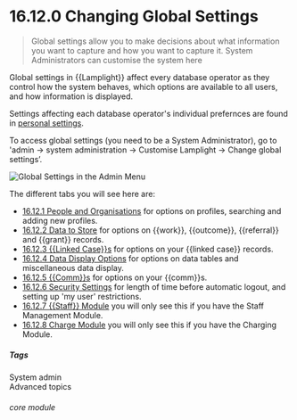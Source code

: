 # 16.12.0 <i class="fas fa-tools"></i> Changing Global Settings

> Global settings allow you to make decisions about what information you want to capture and how you want to capture it. System Administrators can customise the system here



Global settings in {{Lamplight}} affect every database operator as they control how the system behaves, which options are available to all users, and how information is displayed.

Settings affecting each database operator's individual prefernces are found in [personal settings](/help/index/p/16.4.0).

To access global settings (you need to be a System Administrator), go to 'admin -> system administration -> Customise Lamplight -> Change global settings’.

![Global Settings in the Admin Menu](16.12.0a.png)

The different tabs you will see here are:

   - [16.12.1 People and Organisations](/help/index/p/16.12.1) for options on profiles, searching and adding new profiles.
   - [16.12.2 Data to Store](/help/index/p/16.12.2) for options on {{work}}, {{outcome}}, {{referral}} and {{grant}} records.
   - [16.12.3 {{Linked Case}}s](/help/index/p/16.12.3) for options on your {{linked case}} records.
   - [16.12.4 Data Display Options](/help/index/p/16.12.4) for options on data tables and miscellaneous data display.
   - [16.12.5 {{Comm}}s](/help/index/p/16.12.5) for options on your {{comm}}s.
   - [16.12.6 Security Settings](/help/index/p/16.12.6) for length of time before automatic logout, and setting up 'my user' restrictions.
   - [16.12.7 {{Staff}} Module](/help/index/p/16.12.7) you will only see this if you have the Staff Management Module.
   - [16.12.8 Charge Module](/help/index/p/16.12.8) you will only see this if you have the Charging Module.
 

##### Tags
System admin  
Advanced topics

###### core module

